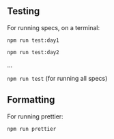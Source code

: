 ## Testing

For running specs, on a terminal:

`npm run test:day1`

`npm run test:day2`

...

`npm run test` (for running all specs)

## Formatting

For running prettier:

`npm run prettier`
